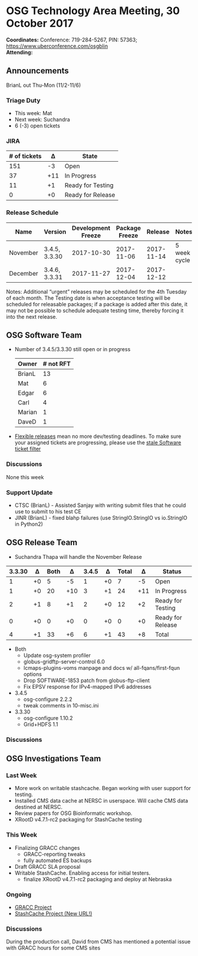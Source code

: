 # OSG Technology Area Meeting, 30 October 2017

**Coordinates:** Conference: 719-284-5267, PIN: 57363; <https://www.uberconference.com/osgblin>  
**Attending:**  


## Announcements

BrianL out Thu-Mon (11/2-11/6)

### Triage Duty

-   This week: Mat
-   Next week: Suchandra
-   6 (-3) open tickets


### JIRA

| # of tickets | &Delta; | State             |
|------------ |------- |----------------- |
| 151          | -3      | Open              |
| 37           | +11     | In Progress       |
| 11           | +1      | Ready for Testing |
| 0            | +0      | Ready for Release |


### Release Schedule

| Name     | Version       | Development Freeze | Package Freeze | Release    | Notes        |
|-------- |------------- |------------------ |-------------- |---------- |------------ |
| November | 3.4.5, 3.3.30 | 2017-10-30         | 2017-11-06     | 2017-11-14 | 5 week cycle |
| December | 3.4.6, 3.3.31 | 2017-11-27         | 2017-12-04     | 2017-12-12 |              |

Notes: Additional “urgent” releases may be scheduled for the 4th Tuesday of each month. The Testing date is when acceptance testing will be scheduled for releasable packages; if a package is added after this date, it may not be possible to schedule adequate testing time, thereby forcing it into the next release.  


## OSG Software Team

-   Number of 3.4.5/3.3.30 still open or in progress

    | Owner  | # not RFT |
    |------ |--------- |
    | BrianL | 13        |
    | Mat    | 6         |
    | Edgar  | 6         |
    | Carl   | 4         |
    | Marian | 1         |
    | DaveD  | 1         |

-   [Flexible releases](https://opensciencegrid.github.io/technology/policy/flexible-release-model/) mean no more dev/testing deadlines. To make sure your assigned tickets are progressing, please use the [stale Software ticket filter](https://jira.opensciencegrid.org/issues/?filter=16356)


### Discussions

None this week  


### Support Update

-   CTSC (BrianL) - Assisted Sanjay with writing submit files that he could use to submit to his test CE
-   JINR (BrianL) - fixed blahp failures (use StringIO.StringIO vs io.StringIO in Python2)


## OSG Release Team

-   Suchandra Thapa will handle the November Release

| 3.3.30 | &Delta; | Both | &Delta; | 3.4.5 | &Delta; | Total | &Delta; | Status            |
|------- |-------- |----- |-------- |------ |-------- |------ |-------- |------------------ |
| 1      | +0      |  5   |  -5     | 1     | +0      |  7    |  -5     | Open              |
| 1      | +0      | 20   | +10     | 3     | +1      | 24    | +11     | In Progress       |
| 2      | +1      |  8   |  +1     | 2     | +0      | 12    |  +2     | Ready for Testing |
| 0      | +0      |  0   |  +0     | 0     | +0      |  0    |  +0     | Ready for Release |
| 4      | +1      | 33   |  +6     | 6     | +1      | 43    |  +8     | Total             |

-   Both  
    -   Update osg-system profiler
    -   globus-gridftp-server-control 6.0
    -   lcmaps-plugins-voms manpage and docs w/ all-fqans/first-fqun options
    -   Drop SOFTWARE-1853 patch from globus-ftp-client
    -   Fix EPSV response for IPv4-mapped IPv6 addresses
-   3.4.5  
    -   osg-configure 2.2.2
    -   tweak comments in 10-misc.ini
-   3.3.30  
    -   osg-configure 1.10.2
    -   Grid+HDFS 1.1


### Discussions


## OSG Investigations Team


### Last Week

-   More work on writable stashcache.  Began working with user support for testing.
-   Installed CMS data cache at NERSC in userspace.  Will cache CMS data destined at NERSC.
-   Review papers for OSG Bioinformatic workshop.
-   XRootD v4.7.1-rc2 packaging for StashCache testing


### This Week

-   Finalizing GRACC changes  
    -   GRACC-reporting tweaks
    -   fully automated ES backups
-   Draft GRACC SLA proposal
-   Writable StashCache. Enabling access for initial testers.  
    -   finalize XRootD v4.7.1-rc2 packaging and deploy at Nebraska


### Ongoing

-   [GRACC Project](https://jira.opensciencegrid.org/projects/GRACC/)
-   [StashCache Project (New URL!)](https://opensciencegrid.github.io/StashCache/)


### Discussions

During the production call, David from CMS has mentioned a potential issue with GRACC hours for some CMS sites
